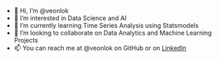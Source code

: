 - 👋 Hi, I’m @veonlok
- 👀 I’m interested in Data Science and AI
- 🌱 I’m currently learning Time Series Analysis using Statsmodels
- 💞️ I’m looking to collaborate on Data Analytics and Machine Learning Projects
- 📫 You can reach me at @veonlok on GitHub or on [LinkedIn](https://www.linkedin.com/in/veon-lok-a445971a9/)

<!---
veonlok/veonlok is a ✨ special ✨ repository because its `README.md` (this file) appears on your GitHub profile.
You can click the Preview link to take a look at your changes.
--->
